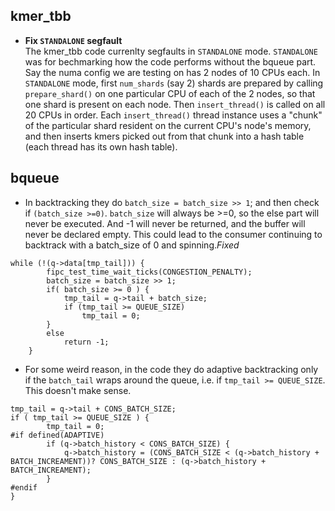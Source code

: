 ## kmer_tbb
* **Fix `STANDALONE` segfault**  
The kmer_tbb code currenlty segfaults in `STANDALONE` mode. `STANDALONE` was for bechmarking how the code performs without 
the bqueue part. Say the numa config we are testing on has 2 nodes of 10 CPUs each. In `STANDALONE` mode, 
first `num_shards` (say 2) shards are prepared by calling `prepare_shard()` on one particular CPU of each of the 2 nodes, 
so that one shard is present on each node. Then `insert_thread()`  is called on all 20 CPUs in order.
Each `insert_thread()` thread instance uses a "chunk" of the particular shard resident on the current CPU's node's memory, 
and then inserts kmers picked out from that chunk into a hash table (each thread has its own hash table).

## bqueue
* In backtracking they do `batch_size = batch_size >> 1`; and then check if `(batch_size >=0)`. 
`batch_size` will always be >=0, so the else part will never be executed. 
And -1 will never be returned, and the buffer will never be declared empty. 
This could lead to the consumer continuing to backtrack with a batch_size of 0 and spinning.*Fixed*
```
while (!(q->data[tmp_tail])) {
		fipc_test_time_wait_ticks(CONGESTION_PENALTY);
		batch_size = batch_size >> 1;
		if( batch_size >= 0 ) {
			tmp_tail = q->tail + batch_size;
			if (tmp_tail >= QUEUE_SIZE)
				tmp_tail = 0;
		}
		else
			return -1;
	}
  ```  
  
* For some weird reason, in the code they do adaptive backtracking only if the `batch_tail` wraps around the queue, 
i.e. if  `tmp_tail >= QUEUE_SIZE`. This doesn't make sense.
```
tmp_tail = q->tail + CONS_BATCH_SIZE;
if ( tmp_tail >= QUEUE_SIZE ) {
		tmp_tail = 0;
#if defined(ADAPTIVE)
		if (q->batch_history < CONS_BATCH_SIZE) {
			q->batch_history = (CONS_BATCH_SIZE < (q->batch_history + BATCH_INCREAMENT))? CONS_BATCH_SIZE : (q->batch_history + BATCH_INCREAMENT);
		}
#endif
}
```
